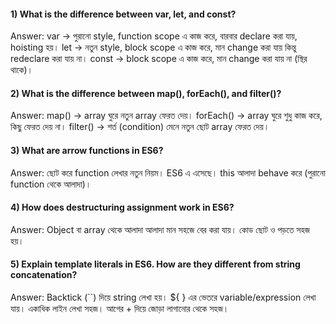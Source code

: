 #### 1) What is the difference between var, let, and const?
Answer: var → পুরানো style, function scope এ কাজ করে, বারবার declare করা যায়, hoisting হয়। let → নতুন style, block scope এ কাজ করে, মান change করা যায় কিন্তু redeclare করা যায় না। const → block scope এ কাজ করে, মান change করা যায় না (স্থির থাকে)।

#### 2) What is the difference between map(), forEach(), and filter()? 
Answer: map() → array ঘুরে নতুন array ফেরত দেয়। forEach() → array ঘুরে শুধু কাজ করে, কিছু ফেরত দেয় না। filter() → শর্ত (condition) মেনে নতুন ছোট array ফেরত দেয়।

#### 3) What are arrow functions in ES6?
Answer: ছোট করে function লেখার নতুন নিয়ম। ES6 এ এসেছে। this আলাদা behave করে (পুরানো function থেকে আলাদা)।

#### 4) How does destructuring assignment work in ES6?
Answer: Object বা array থেকে আলাদা আলাদা মান সহজে বের করা যায়। কোড ছোট ও পড়তে সহজ হয়।

#### 5) Explain template literals in ES6. How are they different from string concatenation?

Answer: Backtick (``) দিয়ে string লেখা হয়। ${ } এর ভেতরে variable/expression লেখা যায়। একাধিক লাইন লেখা সহজ। আগের + দিয়ে জোড়া লাগানোর থেকে সহজ।